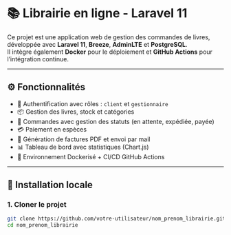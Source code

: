 # 📚 Librairie en ligne - Laravel 11

Ce projet est une application web de gestion des commandes de livres, développée avec **Laravel 11**, **Breeze**, **AdminLTE** et **PostgreSQL**.  
Il intègre également **Docker** pour le déploiement et **GitHub Actions** pour l’intégration continue.

---

## ⚙️ Fonctionnalités

- 🔐 Authentification avec rôles : `client` et `gestionnaire`
- 📦 Gestion des livres, stock et catégories
- 🛒 Commandes avec gestion des statuts (en attente, expédiée, payée)
- 💳 Paiement en espèces
- 🧾 Génération de factures PDF et envoi par mail
- 📊 Tableau de bord avec statistiques (Chart.js)
- 🐳 Environnement Dockerisé + CI/CD GitHub Actions

---

## 🚀 Installation locale

### 1. Cloner le projet

```bash
git clone https://github.com/votre-utilisateur/nom_prenom_librairie.git
cd nom_prenom_librairie

